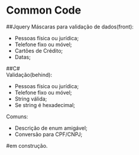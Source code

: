 # Common Code

##Jquery
Máscaras para validação de dados(front): 
 - Pessoas física ou jurídica;
 - Telefone fixo ou móvel;
 - Cartões de Crédito;
 - Datas;

##C\#\
Validação(behind):
 - Pessoas física ou jurídica;
 - Telefone fixo ou móvel;
 - String válida;
 - Se string é hexadecimal;

Comuns:
 - Descrição de enum amigável;
 - Conversão para CPF/CNPJ;

#em construção.
